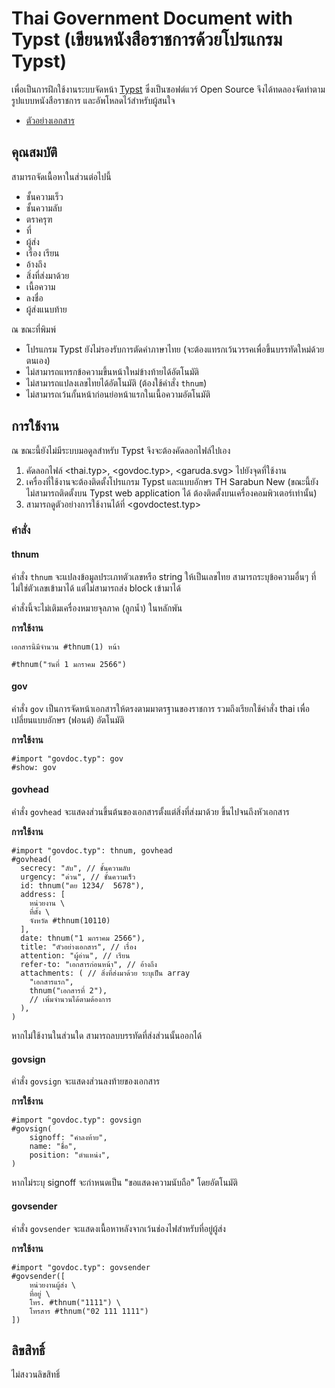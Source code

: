 # Thai Government Document with Typst (เขียนหนังสือราชการด้วยโปรแกรม Typst)

เพื่อเป็นการฝึกใช้งานระบบจัดหน้า [Typst](https://typst.app) ซึ่งเป็นซอฟต์แวร์ Open Source
จึงได้ทดลองจัดทำตามรูปแบบหนังสือราชการ และอัพโหลดไว้สำหรับผู้สนใจ

* [ตัวอย่างเอกสาร](govdoctest.pdf)

## คุณสมบัติ

สามารถจัดเนื้อหาในส่วนต่อไปนี้

* ชั้นความเร็ว
* ชั้นความลับ
* ตราครุฑ
* ที่
* ผู้ส่ง
* เรื่อง เรียน
* อ้างถึง
* สิ่งที่ส่งมาด้วย
* เนื้อความ
* ลงชื่อ
* ผู้ส่งแนบท้าย

ณ ขณะที่พิมพ์

* โปรแกรม Typst ยังไม่รองรับการตัดคำภาษาไทย (จะต้องแทรกเว้นวรรคเพื่อขึ้นบรรทัดใหม่ด้วยตนเอง)
* ไม่สามารถแทรกข้อความขึ้นหน้าใหม่ข้างท้ายได้อัตโนมัติ
* ไม่สามารถแปลงเลขไทยได้อัตโนมัติ (ต้องใช้คำสั่ง `thnum`)
* ไม่สามารถเว้นกั้นหน้าก่อนย่อหน้าแรกในเนื้อความอัตโนมัติ

## การใช้งาน

ณ ขณะนี้ยังไม่มีระบบมอดูลสำหรับ Typst จึงจะต้องคัดลอกไฟล์ไปเอง

1. คัดลอกไฟล์ <thai.typ>, <govdoc.typ>, <garuda.svg> ไปยังจุดที่ใช้งาน
2. เครื่องที่ใช้งานจะต้องติดตั้งโปรแกรม Typst และแบบอักษร TH Sarabun New (ขณะนี้ยังไม่สามารถติดตั้งบน Typst web application ได้ ต้องติดตั้งบนเครื่องคอมพิวเตอร์เท่านั้น)
3. สามารถดูตัวอย่างการใช้งานได้ที่ <govdoctest.typ>

### คำสั่ง
#### thnum
คำสั่ง `thnum` จะแปลงข้อมูลประเภทตัวเลขหรือ string ให้เป็นเลขไทย สามารถระบุข้อความอื่นๆ ที่ไม่ใช่ตัวเลขเข้ามาได้ แต่ไม่สามารถส่ง block เข้ามาได้

คำสั่งนี้จะไม่เติมเครื่องหมายจุลภาค (ลูกน้ำ) ในหลักพัน

**การใช้งาน**

```typst
เอกสารนี้มีจำนวน #thnum(1) หน้า

#thnum("วันที่ 1 มกราคม 2566")
```

#### gov
คำสั่ง `gov` เป็นการจัดหน้าเอกสารให้ตรงตามมาตรฐานของราชการ รวมถึงเรียกใช้คำสั่ง thai เพื่อเปลี่ยนแบบอักษร (ฟอนต์) อัตโนมัติ

**การใช้งาน**

```typst
#import "govdoc.typ": gov
#show: gov
```

#### govhead
คำสั่ง `govhead` จะแสดงส่วนขึ้นต้นของเอกสารตั้งแต่สิ่งที่ส่งมาด้วย ขึ้นไปจนถึงหัวเอกสาร

**การใช้งาน**

```typst
#import "govdoc.typ": thnum, govhead
#govhead(
  secrecy: "ลับ", // ชั้นความลับ
  urgency: "ด่วน", // ชั้นความเร็ว
  id: thnum("ตย 1234/  5678"),
  address: [
    หน่วยงาน \
	ที่ตั้ง \
	จังหวัด #thnum(10110)
  ],
  date: thnum("1 มกราคม 2566"),
  title: "ตัวอย่างเอกสาร", // เรื่อง
  attention: "ผู้อ่าน", // เรียน
  refer-to: "เอกสารก่อนหน้า", // อ้างถึง
  attachments: ( // สิ่งที่ส่งมาด้วย ระบุเป็น array
    "เอกสารแรก",
	thnum("เอกสารที่ 2"),
	// เพิ่มจำนวนได้ตามต้องการ
  ),
)
```

หากไม่ใช้งานในส่วนใด สามารถลบบรรทัดที่ส่งส่วนนั้นออกได้

#### govsign
คำสั่ง `govsign` จะแสดงส่วนลงท้ายของเอกสาร

**การใช้งาน**

```typst
#import "govdoc.typ": govsign
#govsign(
	signoff: "คำลงท้าย",
	name: "ชื่อ",
	position: "ตำแหน่ง",
)
```

หากไม่ระบุ signoff จะกำหนดเป็น "ขอแสดงความนับถือ" โดยอัตโนมัติ

#### govsender
คำสั่ง `govsender` จะแสดงเนื้อหาหลังจากเว้นช่องไฟสำหรับที่อยู่ผู้ส่ง

**การใช้งาน**

```typst
#import "govdoc.typ": govsender
#govsender([
	หน่วยงานผู้ส่ง \
	ที่อยู่ \
	โทร. #thnum("1111") \
	โทรสาร #thnum("02 111 1111")
])
```

## ลิขสิทธิ์
ไม่สงวนลิขสิทธิ์

